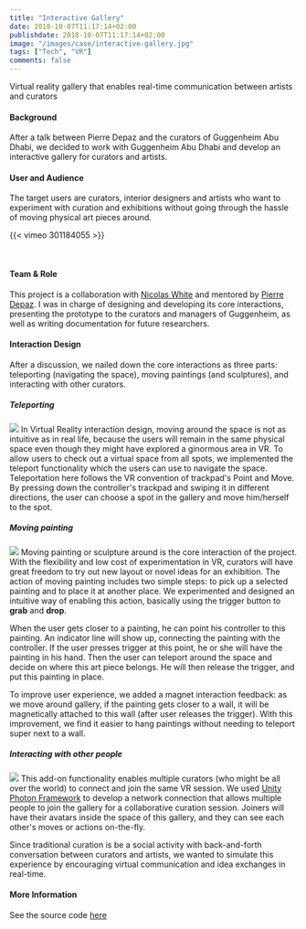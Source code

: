 ```yaml
---
title: "Interactive Gallery" 
date: 2018-10-07T11:17:14+02:00
publishdate: 2018-10-07T11:17:14+02:00
image: "/images/case/interactive-gallery.jpg"
tags: ["Tech", "VR"]
comments: false
---
```


Virtual reality gallery that enables real-time communication between artists and curators

#### Background

After a talk between Pierre Depaz and
the curators of Guggenheim Abu Dhabi,
we decided to work with Guggenheim Abu Dhabi and develop an interactive gallery for curators and artists. 

#### User and Audience
The target users are curators, interior designers and artists who
want to experiment with curation and exhibitions without going
through the hassle of moving physical art pieces around.

{{< vimeo 301184055 >}}

<br>

#### Team & Role
This project is a collaboration with [Nicolas White](https://www.facebook.com/nickychristmas) and
mentored by [Pierre Depaz](https://pierredepaz.net/).
I was in charge of designing and developing its core interactions, presenting 
the prototype
to the curators and managers of Guggenheim, as well as writing
documentation for future researchers.

#### Interaction Design
After a discussion, we nailed down the core interactions
as three parts: teleporting (navigating the space),
moving paintings (and sculptures), and interacting with other curators.

##### Teleporting
![](/images/case/gallery-1.jpg)
In Virtual Reality interaction design, moving around the space is not
as intuitive as in real life, because the users
will remain in the same physical space even though they
might have explored a ginormous area in VR. To allow users to check
 out a virtual space from all spots, we implemented the 
teleport functionality which the users can use to navigate the
space. Teleportation here follows the VR convention of trackpad's Point and Move.
By pressing down the controller's trackpad and swiping
it in different directions, the user can choose a spot in the gallery
and move him/herself to the spot.

##### Moving painting
![](/images/case/gallery-2.jpg)
Moving painting or sculpture around is the core interaction of the project. With the flexibility
and low cost of experimentation in VR,
curators will have great freedom to try out new layout or novel ideas
for an exhibition. The action of moving painting includes
two simple steps: to pick up a selected painting and to place
it at another place. We experimented and designed an intuitive way 
of enabling this action, basically using the trigger button
to **grab** and **drop**. 

When the user gets closer to a painting, he can
point his controller to this painting. An indicator
line will show up, connecting the painting with the controller.
If the user presses trigger at this point,
he or she will have the painting in his hand. Then the user
can teleport around the space and decide on where
this art piece belongs. He will then release the trigger,
and put this painting in place.

To improve user experience, we added a magnet interaction 
feedback: as we move around gallery, if the painting gets closer to a wall,
it will be magnetically attached to this wall (after user releases
the trigger). With this improvement, we find it easier
to hang paintings without needing to teleport super next
to a wall.

##### Interacting with other people
![](/images/case/gallery-3.jpg)
This add-on functionality enables multiple curators (who might
 be all over
the world) to connect and join the same VR session.
We used [Unity Photon Framework](https://www.photonengine.com/en/PUN)
to develop a network connection that allows multiple people
to join the gallery for a collaborative curation session. Joiners will have their
avatars inside the space of this gallery, and they can see each other's
moves or actions on-the-fly.
 
 Since traditional curation is
be a social activity with back-and-forth conversation between curators
and artists, we wanted to simulate this experience by encouraging
 virtual communication and idea exchanges in real-time.

#### More Information
See the source code [here](https://github.com/njw275/Interactive-Gallery/tree/master/paintingMoving)
